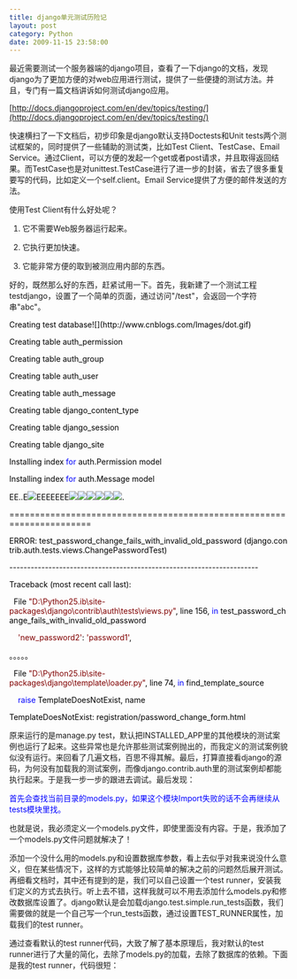 ```yaml
---
title: django单元测试历险记
layout: post
category: Python
date: 2009-11-15 23:58:00
---
```


最近需要测试一个服务器端的django项目，查看了一下django的文档，发现django为了更加方便的对web应用进行测试，提供了一些便捷的测试方法。并且，专门有一篇文档讲诉如何测试django应用。
  
[http://docs.djangoproject.com/en/dev/topics/testing/](http://docs.djangoproject.com/en/dev/topics/testing/)&nbsp;

快速横扫了一下文档后，初步印象是django默认支持Doctests和Unit tests两个测试框架的，同时提供了一些辅助的测试类，比如Test Client、TestCase、Email Service。通过Client，可以方便的发起一个get或者post请求，并且取得返回结果。而TestCase也是对unittest.TestCase进行了进一步的封装，省去了很多重复要写的代码，比如定义一个self.client。Email Service提供了方便的邮件发送的方法。

使用Test Client有什么好处呢？

1. 它不需要Web服务器运行起来。

2. 它执行更加快速。

3. 它能非常方便的取到被测应用内部的东西。

好的，既然那么好的东西，赶紧试用一下。首先，我新建了一个测试工程testdjango，设置了一个简单的页面，通过访问"/test"，会返回一个字符串"abc"。

<div class="cnblogs_code"><!--

Code highlighting produced by Actipro CodeHighlighter (freeware)

http://www.CodeHighlighter.com/

--><span style="color: #008000;">#</span><span style="color: #008000;">&nbsp;urls.py</span><span style="color: #008000;">

</span><span style="color: #000000;">urlpatterns&nbsp;</span><span style="color: #000000;">=</span><span style="color: #000000;">&nbsp;patterns(</span><span style="color: #800000;">''</span><span style="color: #000000;">,

&nbsp;&nbsp;&nbsp;&nbsp;(r</span><span style="color: #800000;">'</span><span style="color: #800000;">^test$</span><span style="color: #800000;">'</span><span style="color: #000000;">,&nbsp;</span><span style="color: #800000;">'</span><span style="color: #800000;">views.test</span><span style="color: #800000;">'</span><span style="color: #000000;">),

)</span></div>
<div class="cnblogs_code"><!--

Code highlighting produced by Actipro CodeHighlighter (freeware)

http://www.CodeHighlighter.com/

--><span style="color: #008000;">#</span><span style="color: #008000;">&nbsp;views.py</span><span style="color: #008000;">

</span><span style="color: #0000ff;">from</span><span style="color: #000000;">&nbsp;django.http&nbsp;</span><span style="color: #0000ff;">import</span><span style="color: #000000;">&nbsp;HttpResponse

</span><span style="color: #0000ff;">def</span><span style="color: #000000;">&nbsp;test(request):

&nbsp;&nbsp;&nbsp;&nbsp;</span><span style="color: #0000ff;">return</span><span style="color: #000000;">&nbsp;HttpResponse(</span><span style="color: #800000;">'</span><span style="color: #800000;">abc</span><span style="color: #800000;">'</span><span style="color: #000000;">)</span></div>

&nbsp;

接下来，编写一个测试案例：

<div class="cnblogs_code"><!--

Code highlighting produced by Actipro CodeHighlighter (freeware)

http://www.CodeHighlighter.com/

--><span style="color: #0000ff;"><span style="color: #008000;">#</span><span style="color: #008000;"> tests.py</span><span style="color: #008000;"></span>

from</span><span style="color: #000000;">&nbsp;django.test&nbsp;</span><span style="color: #0000ff;">import</span><span style="color: #000000;">&nbsp;TestCase

</span><span style="color: #0000ff;">class</span><span style="color: #000000;">&nbsp;ViewTest(TestCase):

&nbsp;&nbsp;&nbsp;&nbsp;</span><span style="color: #0000ff;">def</span><span style="color: #000000;">&nbsp;test(self):

&nbsp;&nbsp;&nbsp;&nbsp;&nbsp;&nbsp;&nbsp;&nbsp;response&nbsp;</span><span style="color: #000000;">=</span><span style="color: #000000;">&nbsp;self.client.get(</span><span style="color: #800000;">'</span><span style="color: #800000;">/test</span><span style="color: #800000;">'</span><span style="color: #000000;">)

&nbsp;&nbsp;&nbsp;&nbsp;&nbsp;&nbsp;&nbsp;&nbsp;self.failUnlessEqual(</span><span style="color: #800000;">'</span><span style="color: #800000;">abc</span><span style="color: #800000;">'</span><span style="color: #000000;">,&nbsp;response.<span style="color: #000000;">content</span>)</span></div>

&nbsp;

如何才能找到你的测试案例呢？文档中说，会加载settings里INSTALLED_APPS的模块，并且在该模块目录的models.py和tests.py中查找测试案例。因此，我在settings的INSTALLED_APPS里添加了'testdjango'，testdjango目录中正好有tests.py。

接下来要运行测试案例，由于安装文档的说明， 运行所有INSTALLED_APPS里的测试案例只要运行：

<div class="cnblogs_code"><!--

Code highlighting produced by Actipro CodeHighlighter (freeware)

http://www.CodeHighlighter.com/

--><span style="color: #000000;">python&nbsp;manage.py&nbsp;test</span></div>

如果想指定运行，可以：

<div class="cnblogs_code"><!--

Code highlighting produced by Actipro CodeHighlighter (freeware)

http://www.CodeHighlighter.com/

--><span style="color: #000000;">python&nbsp;manage.py&nbsp;test&nbsp;testdjango</span></div>

&nbsp;

OK，运行一下，非常不幸，出现了如下异常： 

<span style="color: red;">"You haven't set the DATABASE_ENGINE setting yet."&nbsp;</span>

数据库？？测试案例为什么还需要设置数据库？回过头仔细看下文档，发现确实有test database一节，大概含义是会生成一个临时的测试数据库，名字是test_前缀，如果想改还可以设定TEST_DATABASE_NAME属性。如果是sqlite，则默认是:memory:方式，即记在内存的方式。为了简单起见，我设置一个sqlite的。。

<div class="cnblogs_code"><!--

Code highlighting produced by Actipro CodeHighlighter (freeware)

http://www.CodeHighlighter.com/

--><span style="color: #000000;">DATABASE_ENGINE&nbsp;</span><span style="color: #000000;">=</span><span style="color: #000000;">&nbsp;</span><span style="color: #800000;">'</span><span style="color: #800000;">sqlite3</span><span style="color: #800000;">'</span><span style="color: #000000;">&nbsp;&nbsp;&nbsp;&nbsp;&nbsp;&nbsp;&nbsp;&nbsp;&nbsp;&nbsp;&nbsp;</span><span style="color: #008000;">#</span><span style="color: #008000;">&nbsp;'postgresql_psycopg2',&nbsp;'postgresql',&nbsp;'mysql',&nbsp;'sqlite3'&nbsp;or&nbsp;'oracle'.</span><span style="color: #008000;">

</span><span style="color: #000000;">DATABASE_NAME&nbsp;</span><span style="color: #000000;">=</span><span style="color: #000000;">&nbsp;</span><span style="color: #800000;">'</span><span style="color: #800000;">:memory:</span><span style="color: #800000;">'</span><span style="color: #000000;">&nbsp;&nbsp;&nbsp;&nbsp;&nbsp;&nbsp;&nbsp;&nbsp;&nbsp;&nbsp;&nbsp;&nbsp;&nbsp;</span><span style="color: #008000;">#</span><span style="color: #008000;">&nbsp;Or&nbsp;path&nbsp;to&nbsp;database&nbsp;file&nbsp;if&nbsp;using&nbsp;sqlite3.</span><span style="color: #008000;">

</span><span style="color: #000000;">DATABASE_USER&nbsp;</span><span style="color: #000000;">=</span><span style="color: #000000;">&nbsp;</span><span style="color: #800000;">''</span><span style="color: #000000;">&nbsp;&nbsp;&nbsp;&nbsp;&nbsp;&nbsp;&nbsp;&nbsp;&nbsp;&nbsp;&nbsp;&nbsp;&nbsp;</span><span style="color: #008000;">#</span><span style="color: #008000;">&nbsp;Not&nbsp;used&nbsp;with&nbsp;sqlite3.</span><span style="color: #008000;">

</span><span style="color: #000000;">DATABASE_PASSWORD&nbsp;</span><span style="color: #000000;">=</span><span style="color: #000000;">&nbsp;</span><span style="color: #800000;">''</span><span style="color: #000000;">&nbsp;&nbsp;&nbsp;&nbsp;&nbsp;&nbsp;&nbsp;&nbsp;&nbsp;</span><span style="color: #008000;">#</span><span style="color: #008000;">&nbsp;Not&nbsp;used&nbsp;with&nbsp;sqlite3.</span><span style="color: #008000;">

</span><span style="color: #000000;">DATABASE_HOST&nbsp;</span><span style="color: #000000;">=</span><span style="color: #000000;">&nbsp;</span><span style="color: #800000;">''</span><span style="color: #000000;">&nbsp;&nbsp;&nbsp;&nbsp;&nbsp;&nbsp;&nbsp;&nbsp;&nbsp;&nbsp;&nbsp;&nbsp;&nbsp;</span><span style="color: #008000;">#</span><span style="color: #008000;">&nbsp;Set&nbsp;to&nbsp;empty&nbsp;string&nbsp;for&nbsp;localhost.&nbsp;Not&nbsp;used&nbsp;with&nbsp;sqlite3.</span><span style="color: #008000;">

</span><span style="color: #000000;">DATABASE_PORT&nbsp;</span><span style="color: #000000;">=</span><span style="color: #000000;">&nbsp;</span><span style="color: #800000;">''</span><span style="color: #000000;">&nbsp;&nbsp;&nbsp;&nbsp;&nbsp;&nbsp;&nbsp;&nbsp;&nbsp;&nbsp;&nbsp;&nbsp;&nbsp;</span><span style="color: #008000;">#</span><span style="color: #008000;">&nbsp;Set&nbsp;to&nbsp;empty&nbsp;string&nbsp;for&nbsp;default.&nbsp;Not&nbsp;used&nbsp;with&nbsp;sqlite3.</span></div>

再次执行，看到输出窗口开始输出了：

<div class="cnblogs_code"><!--

Code highlighting produced by Actipro CodeHighlighter (freeware)

http://www.CodeHighlighter.com/

--><span style="color: #000000;">Creating&nbsp;test&nbsp;database![](http://www.cnblogs.com/Images/dot.gif)</span></div>

突然又是一个异常：

<span style="color: red;">" UnboundLocalError: local variable 'int_alias' referenced before assignment "</span>

这个问题让我google了好一阵，在djangoproject里还专门有一个ticket报了这个问题，但最后确认为不是django的bug不了了之。
  
[http://code.djangoproject.com/ticket/10930](http://code.djangoproject.com/ticket/10930)&nbsp;

奇怪的是，只有在WingIDE中启动才会出现，在命令行里执行就不会有这个错误。后来看了一下WingIDE的设置，原来可以Debug里的Exception可以设置Never Report和Always Report，在Never Report里添加UnboundLocalError，同时在Always Report里去掉，这个异常就没有出现了。

再次运行，开始看到一大段的输出，时不时还有一些异常：

django.template.TemplateDoesNotExist: registration/password_change_form.html&nbsp;

输出大致如下：

<div class="cnblogs_code">![](http://www.cnblogs.com/Images/OutliningIndicators/ContractedBlock.gif)![](http://www.cnblogs.com/Images/OutliningIndicators/ExpandedBlockStart.gif)<span id="Code_Closed_Text_232717" class="cnblogs_code_Collapse">Code</span><span id="Code_Open_Text_232717" style="display: none;">

<!--

Code highlighting produced by Actipro CodeHighlighter (freeware)

http://www.CodeHighlighter.com/

--><span style="color: #000000;">Creating&nbsp;test&nbsp;database![](http://www.cnblogs.com/Images/dot.gif)

Creating&nbsp;table&nbsp;auth_permission

Creating&nbsp;table&nbsp;auth_group

Creating&nbsp;table&nbsp;auth_user

Creating&nbsp;table&nbsp;auth_message

Creating&nbsp;table&nbsp;django_content_type

Creating&nbsp;table&nbsp;django_session

Creating&nbsp;table&nbsp;django_site

Installing&nbsp;index&nbsp;</span><span style="color: #0000ff;">for</span><span style="color: #000000;">&nbsp;auth.Permission&nbsp;model

Installing&nbsp;index&nbsp;</span><span style="color: #0000ff;">for</span><span style="color: #000000;">&nbsp;auth.Message&nbsp;model

EE..E![](http://www.cnblogs.com/Images/dot.gif)EEEEEEE![](http://www.cnblogs.com/Images/dot.gif)![](http://www.cnblogs.com/Images/dot.gif)![](http://www.cnblogs.com/Images/dot.gif)![](http://www.cnblogs.com/Images/dot.gif)![](http://www.cnblogs.com/Images/dot.gif)![](http://www.cnblogs.com/Images/dot.gif).

</span><span style="color: #000000;">======================================================================</span><span style="color: #000000;">

ERROR:&nbsp;test_password_change_fails_with_invalid_old_password&nbsp;(django.contrib.auth.tests.views.ChangePasswordTest)

</span><span style="color: #000000;">----------------------------------------------------------------------</span><span style="color: #000000;">

Traceback&nbsp;(most&nbsp;recent&nbsp;call&nbsp;last):

&nbsp;&nbsp;File&nbsp;</span><span style="color: #800000;">"</span><span style="color: #800000;">D:\Python25.ib\site-packages\django\contrib\auth\tests\views.py</span><span style="color: #800000;">"</span><span style="color: #000000;">,&nbsp;line&nbsp;</span><span style="color: #000000;">156</span><span style="color: #000000;">,&nbsp;</span><span style="color: #0000ff;">in</span><span style="color: #000000;">&nbsp;test_password_change_fails_with_invalid_old_password

&nbsp;&nbsp;&nbsp;&nbsp;</span><span style="color: #800000;">'</span><span style="color: #800000;">new_password2</span><span style="color: #800000;">'</span><span style="color: #000000;">:&nbsp;</span><span style="color: #800000;">'</span><span style="color: #800000;">password1</span><span style="color: #800000;">'</span><span style="color: #000000;">,

。。。。。

&nbsp;&nbsp;File&nbsp;</span><span style="color: #800000;">"</span><span style="color: #800000;">D:\Python25.ib\site-packages\django\template\loader.py</span><span style="color: #800000;">"</span><span style="color: #000000;">,&nbsp;line&nbsp;</span><span style="color: #000000;">74</span><span style="color: #000000;">,&nbsp;</span><span style="color: #0000ff;">in</span><span style="color: #000000;">&nbsp;find_template_source

&nbsp;&nbsp;&nbsp;&nbsp;</span><span style="color: #0000ff;">raise</span><span style="color: #000000;">&nbsp;TemplateDoesNotExist,&nbsp;name

TemplateDoesNotExist:&nbsp;registration</span><span style="color: #000000;">/</span><span style="color: #000000;">password_change_form.html</span></span></div>

原来运行的是manage.py test，默认把INSTALLED_APP里的其他模块的测试案例也运行了起来。这些异常也是允许那些测试案例抛出的，而我定义的测试案例貌似没有运行。来回看了几遍文档，百思不得其解。最后，打算直接看django的源码，为何没有加载我的测试案例，而像django.contrib.auth里的测试案例却都能执行起来。于是我一步一步的跟进去调试。最后发现：

<span style="color: #0000ff;">首先会查找当前目录的models.py，如果这个模块Import失败的话不会再继续从tests模块里找。</span>

也就是说，我必须定义一个models.py文件，即使里面没有内容。于是，我添加了一个models.py文件问题就解决了！

添加一个没什么用的models.py和设置数据库参数，看上去似乎对我来说没什么意义，但在某些情况下，这样的方式能够比较简单的解决之前的问题然后展开测试。 再细看文档时，其中还有提到的是，我们可以自己设置一个test runner，安装我们定义的方式去执行。听上去不错，这样我就可以不用去添加什么models.py和修改数据库设置了。django默认是会加载django.test.simple.run_tests函数，我们需要做的就是一个自己写一个run_tests函数，通过设置TEST_RUNNER属性，加载我们的test runner。

通过查看默认的test runner代码，大致了解了基本原理后，我对默认的test runner进行了大量的简化，去除了models.py的加载，去除了数据库的依赖。下面是我的test runner，代码很短：

&nbsp;

<div class="cnblogs_code"><!--

Code highlighting produced by Actipro CodeHighlighter (freeware)

http://www.CodeHighlighter.com/

--><span style="color: #0000ff;">import</span><span style="color: #000000;">&nbsp;unittest

</span><span style="color: #0000ff;">from</span><span style="color: #000000;">&nbsp;django.conf&nbsp;</span><span style="color: #0000ff;">import</span><span style="color: #000000;">&nbsp;settings

</span><span style="color: #0000ff;">from</span><span style="color: #000000;">&nbsp;django.test.utils&nbsp;</span><span style="color: #0000ff;">import</span><span style="color: #000000;">&nbsp;setup_test_environment,&nbsp;teardown_test_environment

</span><span style="color: #0000ff;">from</span><span style="color: #000000;">&nbsp;django.test.testcases&nbsp;</span><span style="color: #0000ff;">import</span><span style="color: #000000;">&nbsp;OutputChecker,&nbsp;DocTestRunner,&nbsp;TestCase

TEST_MODULE&nbsp;</span><span style="color: #000000;">=</span><span style="color: #000000;">&nbsp;</span><span style="color: #800000;">'</span><span style="color: #800000;">tests</span><span style="color: #800000;">'</span><span style="color: #000000;">

</span><span style="color: #0000ff;">def</span><span style="color: #000000;">&nbsp;build_suite(label):

&nbsp;&nbsp;&nbsp;&nbsp;suite&nbsp;</span><span style="color: #000000;">=</span><span style="color: #000000;">&nbsp;unittest.TestSuite()

&nbsp;&nbsp;&nbsp;&nbsp;</span><span style="color: #0000ff;">try</span><span style="color: #000000;">:

&nbsp;&nbsp;&nbsp;&nbsp;&nbsp;&nbsp;&nbsp;&nbsp;app_path&nbsp;</span><span style="color: #000000;">=</span><span style="color: #000000;">&nbsp;label&nbsp;</span><span style="color: #000000;">+</span><span style="color: #000000;">&nbsp;</span><span style="color: #800000;">'</span><span style="color: #800000;">.</span><span style="color: #800000;">'</span><span style="color: #000000;">&nbsp;</span><span style="color: #000000;">+</span><span style="color: #000000;">&nbsp;TEST_MODULE

&nbsp;&nbsp;&nbsp;&nbsp;&nbsp;&nbsp;&nbsp;&nbsp;test_module&nbsp;</span><span style="color: #000000;">=</span><span style="color: #000000;">&nbsp;</span><span style="color: #800080;">__import__</span><span style="color: #000000;">(app_path,&nbsp;{},&nbsp;{},&nbsp;TEST_MODULE)

&nbsp;&nbsp;&nbsp;&nbsp;</span><span style="color: #0000ff;">except</span><span style="color: #000000;">&nbsp;ImportError,&nbsp;e:

&nbsp;&nbsp;&nbsp;&nbsp;&nbsp;&nbsp;&nbsp;&nbsp;test_module&nbsp;</span><span style="color: #000000;">=</span><span style="color: #000000;">&nbsp;None

&nbsp;&nbsp;&nbsp;&nbsp;

&nbsp;&nbsp;&nbsp;&nbsp;</span><span style="color: #0000ff;">if</span><span style="color: #000000;">&nbsp;test_module:

&nbsp;&nbsp;&nbsp;&nbsp;&nbsp;&nbsp;&nbsp;&nbsp;</span><span style="color: #0000ff;">if</span><span style="color: #000000;">&nbsp;hasattr(test_module,&nbsp;</span><span style="color: #800000;">'</span><span style="color: #800000;">suite</span><span style="color: #800000;">'</span><span style="color: #000000;">):

&nbsp;&nbsp;&nbsp;&nbsp;&nbsp;&nbsp;&nbsp;&nbsp;&nbsp;&nbsp;&nbsp;&nbsp;suite.addTest(test_module.suite())

&nbsp;&nbsp;&nbsp;&nbsp;&nbsp;&nbsp;&nbsp;&nbsp;</span><span style="color: #0000ff;">else</span><span style="color: #000000;">:

&nbsp;&nbsp;&nbsp;&nbsp;&nbsp;&nbsp;&nbsp;&nbsp;&nbsp;&nbsp;&nbsp;&nbsp;suite.addTest(unittest.defaultTestLoader.loadTestsFromModule(test_module))

&nbsp;&nbsp;&nbsp;&nbsp;</span><span style="color: #0000ff;">return</span><span style="color: #000000;">&nbsp;suite

</span><span style="color: #0000ff;">def</span><span style="color: #000000;">&nbsp;run_tests(test_labels,&nbsp;verbosity</span><span style="color: #000000;">=</span><span style="color: #000000;">1</span><span style="color: #000000;">,&nbsp;interactive</span><span style="color: #000000;">=</span><span style="color: #000000;">True,&nbsp;extra_tests</span><span style="color: #000000;">=</span><span style="color: #000000;">[]):

&nbsp;&nbsp;&nbsp;&nbsp;setup_test_environment()

&nbsp;&nbsp;&nbsp;&nbsp;settings.DEBUG&nbsp;</span><span style="color: #000000;">=</span><span style="color: #000000;">&nbsp;False

&nbsp;&nbsp;&nbsp;&nbsp;

&nbsp;&nbsp;&nbsp;&nbsp;suite&nbsp;</span><span style="color: #000000;">=</span><span style="color: #000000;">&nbsp;unittest.TestSuite()

&nbsp;&nbsp;&nbsp;&nbsp;</span><span style="color: #0000ff;">if</span><span style="color: #000000;">&nbsp;test_labels:

&nbsp;&nbsp;&nbsp;&nbsp;&nbsp;&nbsp;&nbsp;&nbsp;</span><span style="color: #0000ff;">for</span><span style="color: #000000;">&nbsp;label&nbsp;</span><span style="color: #0000ff;">in</span><span style="color: #000000;">&nbsp;test_labels:

&nbsp;&nbsp;&nbsp;&nbsp;&nbsp;&nbsp;&nbsp;&nbsp;&nbsp;&nbsp;&nbsp;&nbsp;suite.addTest(build_suite(label))

&nbsp;&nbsp;&nbsp;&nbsp;</span><span style="color: #0000ff;">for</span><span style="color: #000000;">&nbsp;test&nbsp;</span><span style="color: #0000ff;">in</span><span style="color: #000000;">&nbsp;extra_tests:

&nbsp;&nbsp;&nbsp;&nbsp;&nbsp;&nbsp;&nbsp;&nbsp;suite.addTest(test)

&nbsp;&nbsp;&nbsp;&nbsp;&nbsp;&nbsp;&nbsp;&nbsp;

&nbsp;&nbsp;&nbsp;&nbsp;result&nbsp;</span><span style="color: #000000;">=</span><span style="color: #000000;">&nbsp;unittest.TextTestRunner(verbosity</span><span style="color: #000000;">=</span><span style="color: #000000;">verbosity).run(suite)

&nbsp;&nbsp;&nbsp;&nbsp;teardown_test_environment()

&nbsp;&nbsp;&nbsp;&nbsp;</span><span style="color: #0000ff;">return</span><span style="color: #000000;">&nbsp;len(result.failures)&nbsp;</span><span style="color: #000000;">+</span><span style="color: #000000;">&nbsp;len(result.errors)</span></div>

不要忘记了设在TEST_RUNNER：

<div class="cnblogs_code"><!--

Code highlighting produced by Actipro CodeHighlighter (freeware)
http://www.CodeHighlighter.com/

--><span style="color: #000000;">TEST_RUNNER&nbsp;&nbsp;</span><span style="color: #000000;">=</span><span style="color: #000000;">&nbsp;</span><span style="color: #800000;">'</span><span style="color: #800000;">testdjango.testrunner.run_tests</span><span style="color: #800000;">'</span></div>

运行一下看看，发现我的测试案例失败了：

<div class="cnblogs_code"><!--

Code highlighting produced by Actipro CodeHighlighter (freeware)
http://www.CodeHighlighter.com/

--><span style="color: #000000;">======================================================================</span><span style="color: #000000;">
ERROR:&nbsp;test&nbsp;(testdjango.tests.testviews.ViewTest)
</span><span style="color: #000000;">----------------------------------------------------------------------</span><span style="color: #000000;">
Traceback&nbsp;(most&nbsp;recent&nbsp;call&nbsp;last):
&nbsp;&nbsp;File&nbsp;</span><span style="color: #800000;">"</span><span style="color: #800000;">D:\Python25.ib\site-packages\django\test\testcases.py</span><span style="color: #800000;">"</span><span style="color: #000000;">,&nbsp;line&nbsp;</span><span style="color: #000000;">242</span><span style="color: #000000;">,&nbsp;</span><span style="color: #0000ff;">in</span><span style="color: #000000;">&nbsp;</span><span style="color: #800080;">__call__</span><span style="color: #000000;">
&nbsp;&nbsp;&nbsp;&nbsp;self._pre_setup()
&nbsp;&nbsp;File&nbsp;</span><span style="color: #800000;">"</span><span style="color: #800000;">D:\Python25.ib\site-packages\django\test\testcases.py</span><span style="color: #800000;">"</span><span style="color: #000000;">,&nbsp;line&nbsp;</span><span style="color: #000000;">217</span><span style="color: #000000;">,&nbsp;</span><span style="color: #0000ff;">in</span><span style="color: #000000;">&nbsp;_pre_setup
&nbsp;&nbsp;&nbsp;&nbsp;self._fixture_setup()
&nbsp;&nbsp;File&nbsp;</span><span style="color: #800000;">"</span><span style="color: #800000;">D:\Python25.ib\site-packages\django\test\testcases.py</span><span style="color: #800000;">"</span><span style="color: #000000;">,&nbsp;line&nbsp;</span><span style="color: #000000;">439</span><span style="color: #000000;">,&nbsp;</span><span style="color: #0000ff;">in</span><span style="color: #000000;">&nbsp;_fixture_setup
&nbsp;&nbsp;&nbsp;&nbsp;</span><span style="color: #0000ff;">if</span><span style="color: #000000;">&nbsp;</span><span style="color: #0000ff;">not</span><span style="color: #000000;">&nbsp;settings.DATABASE_SUPPORTS_TRANSACTIONS:
&nbsp;&nbsp;File&nbsp;</span><span style="color: #800000;">"</span><span style="color: #800000;">D:\Python25.ib\site-packages\django\utils\functional.py</span><span style="color: #800000;">"</span><span style="color: #000000;">,&nbsp;line&nbsp;</span><span style="color: #000000;">273</span><span style="color: #000000;">,&nbsp;</span><span style="color: #0000ff;">in</span><span style="color: #000000;">&nbsp;</span><span style="color: #800080;">__getattr__</span><span style="color: #000000;">
&nbsp;&nbsp;&nbsp;&nbsp;</span><span style="color: #0000ff;">return</span><span style="color: #000000;">&nbsp;getattr(self._wrapped,&nbsp;name)
AttributeError:&nbsp;</span><span style="color: #800000;">'</span><span style="color: #800000;">Settings</span><span style="color: #800000;">'</span><span style="color: #000000;">&nbsp;object&nbsp;has&nbsp;no&nbsp;attribute&nbsp;</span><span style="color: #800000;">'</span><span style="color: #800000;">DATABASE_SUPPORTS_TRANSACTIONS</span><span style="color: #800000;">'</span><span style="color: #000000;">

</span><span style="color: #000000;">----------------------------------------------------------------------</span><span style="color: #000000;">
Ran&nbsp;0&nbsp;tests&nbsp;</span><span style="color: #0000ff;">in</span><span style="color: #000000;">&nbsp;0.000s

FAILED&nbsp;(errors</span><span style="color: #000000;">=</span><span style="color: #000000;">1</span><span style="color: #000000;">)</span></div>

&nbsp;

为什么还需要依赖数据库？？哦，原来我在测试案例中用到了本文<span style="color: #0000ff;">开头提到的django封装后的TestCase，它的内部是有数据库相关的操作的。看来，要使用我这个test runner，就不能再使用django的TestCase了，而是使用unittest.TestCase</span>了。因此，修改测试案例如下：

<div class="cnblogs_code"><!--

Code highlighting produced by Actipro CodeHighlighter (freeware)
http://www.CodeHighlighter.com/

--><span style="color: #0000ff;">import</span><span style="color: #000000;">&nbsp;unittest
</span><span style="color: #0000ff;">from</span><span style="color: #000000;">&nbsp;django.test&nbsp;</span><span style="color: #0000ff;">import</span><span style="color: #000000;">&nbsp;Client

</span><span style="color: #0000ff;">class</span><span style="color: #000000;">&nbsp;ViewTest(unittest.TestCase):
&nbsp;&nbsp;&nbsp;&nbsp;</span><span style="color: #0000ff;">def</span><span style="color: #000000;">&nbsp;test(self):
&nbsp;&nbsp;&nbsp;&nbsp;&nbsp;&nbsp;&nbsp;&nbsp;self.client&nbsp;</span><span style="color: #000000;">=</span><span style="color: #000000;">&nbsp;Client()
&nbsp;&nbsp;&nbsp;&nbsp;&nbsp;&nbsp;&nbsp;&nbsp;response&nbsp;</span><span style="color: #000000;">=</span><span style="color: #000000;">&nbsp;self.client.get(</span><span style="color: #800000;">'</span><span style="color: #800000;">/test</span><span style="color: #800000;">'</span><span style="color: #000000;">)
&nbsp;&nbsp;&nbsp;&nbsp;&nbsp;&nbsp;&nbsp;&nbsp;self.failUnlessEqual(response.status_code,&nbsp;</span><span style="color: #000000;">200</span><span style="color: #000000;">)
&nbsp;&nbsp;&nbsp;&nbsp;&nbsp;&nbsp;&nbsp;&nbsp;self.failUnlessEqual(</span><span style="color: #800000;">'</span><span style="color: #800000;">abc</span><span style="color: #800000;">'</span><span style="color: #000000;">,&nbsp;response.content)</span></div>

&nbsp;

大功告成！输出结果：
<div class="cnblogs_code"><!--

Code highlighting produced by Actipro CodeHighlighter (freeware)
http://www.CodeHighlighter.com/

--><span style="color: #000000;">----------------------------------------------------------------------</span><span style="color: #000000;">
Ran&nbsp;</span><span style="color: #000000;">1</span><span style="color: #000000;">&nbsp;test&nbsp;</span><span style="color: #0000ff;">in</span><span style="color: #000000;">&nbsp;0.937s

OK</span></div>

&nbsp;

因为是历险记，所有把很多过程的东西拿出来了。最后，把我最后能用的代码传一份上来，希望能够有些帮助，如果过程中有什么不对的地方，也请指出，谢谢！！
  
[/Files/coderzh/testdjango.rar](http://files.cnblogs.com/coderzh/testdjango.rar)&nbsp;
